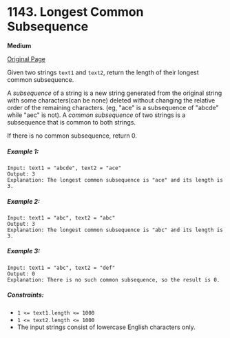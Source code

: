 # 1143. Longest Common Subsequence

**Medium**

[Original Page](https://leetcode.com/problems/longest-common-subsequence/)

Given two strings `text1` and `text2`, return the length of their longest common subsequence.

A _subsequence_ of a string is a new string generated from the original string with some characters(can be none) deleted without changing the relative order of the remaining characters. (eg, "ace" is a subsequence of "abcde" while "aec" is not). A _common subsequence_ of two strings is a subsequence that is common to both strings.

If there is no common subsequence, return 0.

##### Example 1:
```
Input: text1 = "abcde", text2 = "ace" 
Output: 3  
Explanation: The longest common subsequence is "ace" and its length is 3.
```

##### Example 2:
```
Input: text1 = "abc", text2 = "abc"
Output: 3
Explanation: The longest common subsequence is "abc" and its length is 3.
```

##### Example 3:
```
Input: text1 = "abc", text2 = "def"
Output: 0
Explanation: There is no such common subsequence, so the result is 0.
```

##### Constraints:
- `1 <= text1.length <= 1000`
- `1 <= text2.length <= 1000`
- The input strings consist of lowercase English characters only.
